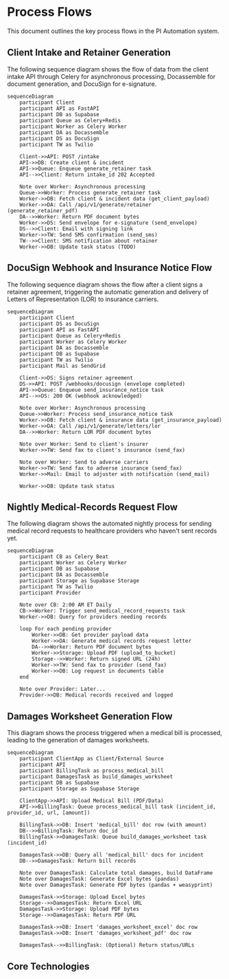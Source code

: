 # Process Flows

This document outlines the key process flows in the PI Automation system.

## Client Intake and Retainer Generation

The following sequence diagram shows the flow of data from the client intake API
through Celery for asynchronous processing, Docassemble for document generation,
and DocuSign for e-signature.

```mermaid
sequenceDiagram
    participant Client
    participant API as FastAPI
    participant DB as Supabase
    participant Queue as Celery+Redis
    participant Worker as Celery Worker
    participant DA as Docassemble
    participant DS as DocuSign
    participant TW as Twilio

    Client->>API: POST /intake
    API->>DB: Create client & incident
    API->>Queue: Enqueue generate_retainer task
    API-->>Client: Return intake_id 202 Accepted

    Note over Worker: Asynchronous processing
    Queue->>Worker: Process generate_retainer task
    Worker->>DB: Fetch client & incident data (get_client_payload)
    Worker->>DA: Call /api/v1/generate/retainer (generate_retainer_pdf)
    DA-->>Worker: Return PDF document bytes
    Worker->>DS: Send envelope for e-signature (send_envelope)
    DS-->>Client: Email with signing link
    Worker->>TW: Send SMS confirmation (send_sms)
    TW-->>Client: SMS notification about retainer
    Worker->>DB: Update task status (TODO)

```

## DocuSign Webhook and Insurance Notice Flow

The following sequence diagram shows the flow after a client signs a retainer agreement,
triggering the automatic generation and delivery of Letters of Representation (LOR) to insurance carriers.

```mermaid
sequenceDiagram
    participant Client
    participant DS as DocuSign
    participant API as FastAPI
    participant Queue as Celery+Redis
    participant Worker as Celery Worker
    participant DA as Docassemble
    participant DB as Supabase
    participant TW as Twilio
    participant Mail as SendGrid

    Client->>DS: Signs retainer agreement
    DS->>API: POST /webhooks/docusign (envelope completed)
    API->>Queue: Enqueue send_insurance_notice task
    API-->>DS: 200 OK (webhook acknowledged)

    Note over Worker: Asynchronous processing
    Queue->>Worker: Process send_insurance_notice task
    Worker->>DB: Fetch client & insurance data (get_insurance_payload)
    Worker->>DA: Call /api/v1/generate/letters/lor
    DA-->>Worker: Return LOR PDF document bytes

    Note over Worker: Send to client's insurer
    Worker->>TW: Send fax to client's insurance (send_fax)

    Note over Worker: Send to adverse carriers
    Worker->>TW: Send fax to adverse insurance (send_fax)
    Worker->>Mail: Email to adjuster with notification (send_mail)

    Worker->>DB: Update task status
```

## Nightly Medical-Records Request Flow

The following diagram shows the automated nightly process for sending medical record requests to healthcare providers who haven't sent records yet.

```mermaid
sequenceDiagram
    participant CB as Celery Beat
    participant Worker as Celery Worker
    participant DB as Supabase
    participant DA as Docassemble
    participant Storage as Supabase Storage
    participant TW as Twilio
    participant Provider

    Note over CB: 2:00 AM ET Daily
    CB->>Worker: Trigger send_medical_record_requests task
    Worker->>DB: Query for providers needing records

    loop For each pending provider
        Worker->>DB: Get provider payload data
        Worker->>DA: Generate medical records request letter
        DA-->>Worker: Return PDF document bytes
        Worker->>Storage: Upload PDF (upload_to_bucket)
        Storage-->>Worker: Return signed URL (24h)
        Worker->>TW: Send fax to provider (send_fax)
        Worker->>DB: Log request in documents table
    end

    Note over Provider: Later...
    Provider->>DB: Medical records received and logged
```

## Damages Worksheet Generation Flow

This diagram shows the process triggered when a medical bill is processed, leading to the generation of damages worksheets.

```mermaid
sequenceDiagram
    participant ClientApp as Client/External Source
    participant API
    participant BillingTask as process_medical_bill
    participant DamagesTask as build_damages_worksheet
    participant DB as Supabase
    participant Storage as Supabase Storage

    ClientApp->>API: Upload Medical Bill (PDF/Data)
    API->>BillingTask: Queue process_medical_bill task (incident_id, provider_id, url, [amount])

    BillingTask->>DB: Insert 'medical_bill' doc row (with amount)
    DB-->>BillingTask: Return doc_id
    BillingTask->>DamagesTask: Queue build_damages_worksheet task (incident_id)

    DamagesTask->>DB: Query all 'medical_bill' docs for incident
    DB-->>DamagesTask: Return bill records

    Note over DamagesTask: Calculate total damages, build DataFrame
    Note over DamagesTask: Generate Excel bytes (pandas)
    Note over DamagesTask: Generate PDF bytes (pandas + weasyprint)

    DamagesTask->>Storage: Upload Excel bytes
    Storage-->>DamagesTask: Return Excel URL
    DamagesTask->>Storage: Upload PDF bytes
    Storage-->>DamagesTask: Return PDF URL

    DamagesTask->>DB: Insert 'damages_worksheet_excel' doc row
    DamagesTask->>DB: Insert 'damages_worksheet_pdf' doc row

    DamagesTask-->>BillingTask: (Optional) Return status/URLs

```

## Core Technologies
